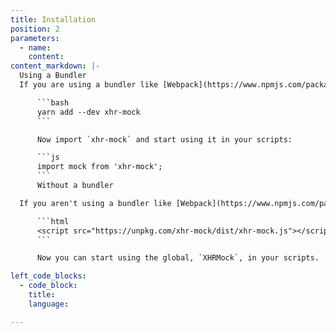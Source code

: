 ```yaml
---
title: Installation
position: 2
parameters:
  - name:
    content:
content_markdown: |-
  Using a Bundler
  If you are using a bundler like [Webpack](https://www.npmjs.com/package/webpack) or [Browserify](https://www.npmjs.com/package/browserify) then install `xhr-mock` using `yarn` or `npm`:

      ```bash
      yarn add --dev xhr-mock
      ```

      Now import `xhr-mock` and start using it in your scripts:

      ```js
      import mock from 'xhr-mock';
      ```
      Without a bundler

  If you aren't using a bundler like [Webpack](https://www.npmjs.com/package/webpack) or [Browserify](https://www.npmjs.com/package/browserify) then add this script to your HTML:

      ```html
      <script src="https://unpkg.com/xhr-mock/dist/xhr-mock.js"></script>
      ```

      Now you can start using the global, `XHRMock`, in your scripts.    

left_code_blocks:
  - code_block:
    title:
    language:

---
```

